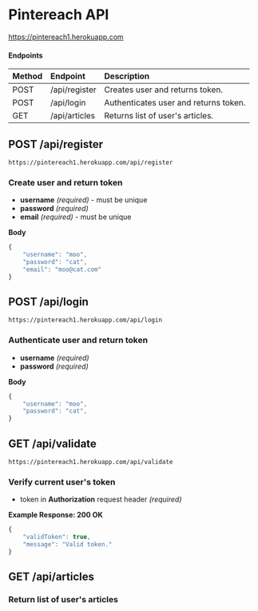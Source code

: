 # Pintereach API

https://pintereach1.herokuapp.com

#### Endpoints

| Method | Endpoint      | Description                                                                                                          |
| :----- | :------------ | :------------------------------------------------------------------------------------------------------------------ |
| POST   | /api/register | Creates user and returns token.
| POST   | /api/login    | Authenticates user and returns token.                             |
| GET    | /api/articles | Returns list of user's articles.                                                                                     |

## POST /api/register

```https://pintereach1.herokuapp.com/api/register```

### Create user and return token

* **username** _(required)_ - must be unique
* **password** _(required)_
* **email** _(required)_ - must be unique

**Body**
```js
{
    "username": "moo",
    "password": "cat",
    "email": "moo@cat.com"
}
```

## POST /api/login

```https://pintereach1.herokuapp.com/api/login```

### Authenticate user and return token

* **username** _(required)_
* **password** _(required)_

**Body**
```js
{
    "username": "moo",
    "password": "cat",
}
```

## GET /api/validate

```https://pintereach1.herokuapp.com/api/validate```

### Verify current user's token

* token in **Authorization** request header _(required)_

**Example Response: 200 OK**
```js
{
    "validToken": true,
    "message": "Valid token."
}
```

## GET /api/articles

### Return list of user's articles

